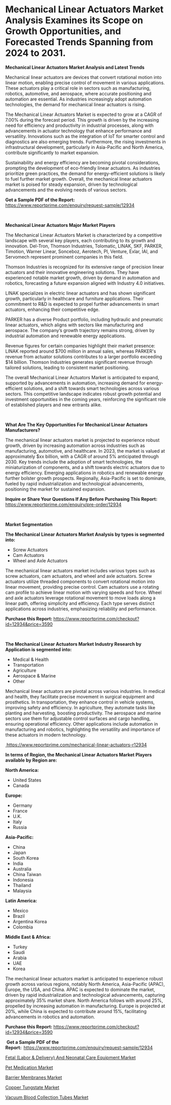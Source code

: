 <p><h1>Mechanical Linear Actuators Market Analysis Examines its Scope on Growth Opportunities, and Forecasted Trends Spanning from 2024 to 2031.</h1></p><p><strong>Mechanical Linear Actuators Market Analysis and Latest Trends</strong></p>
<p><p>Mechanical linear actuators are devices that convert rotational motion into linear motion, enabling precise control of movement in various applications. These actuators play a critical role in sectors such as manufacturing, robotics, automotive, and aerospace, where accurate positioning and automation are essential. As industries increasingly adopt automation technologies, the demand for mechanical linear actuators is rising.</p><p>The Mechanical Linear Actuators Market is expected to grow at a CAGR of 7.00% during the forecast period. This growth is driven by the increasing need for efficiency and productivity in industrial processes, along with advancements in actuator technology that enhance performance and versatility. Innovations such as the integration of IoT for smarter control and diagnostics are also emerging trends. Furthermore, the rising investments in infrastructural development, particularly in Asia-Pacific and North America, contribute significantly to market expansion.</p><p>Sustainability and energy efficiency are becoming pivotal considerations, prompting the development of eco-friendly linear actuators. As industries prioritize green practices, the demand for energy-efficient solutions is likely to fuel further market growth. Overall, the mechanical linear actuators market is poised for steady expansion, driven by technological advancements and the evolving needs of various sectors.</p></p>
<p><strong>Get a Sample PDF of the Report:&nbsp;</strong> <a href="https://www.reportprime.com/enquiry/request-sample/12934">https://www.reportprime.com/enquiry/request-sample/12934</a></p>
<p>&nbsp;</p>
<p><strong>Mechanical Linear Actuators Major Market Players</strong></p>
<p><p>The Mechanical Linear Actuators Market is characterized by a competitive landscape with several key players, each contributing to its growth and innovation. Del-Tron, Thomson Industries, Tolomatic, LINAK, SKF, PARKER, Timotion, Warner Linear, Sonceboz, Aerotech, PI, Venture, Exlar, IAI, and Servomech represent prominent companies in this field.</p><p>Thomson Industries is recognized for its extensive range of precision linear actuators and their innovative engineering solutions. They have experienced notable market growth, driven by demand in automation and robotics, forecasting a future expansion aligned with Industry 4.0 initiatives.</p><p>LINAK specializes in electric linear actuators and has shown significant growth, particularly in healthcare and furniture applications. Their commitment to R&D is expected to propel further advancements in smart actuators, enhancing their competitive edge.</p><p>PARKER has a diverse Product portfolio, including hydraulic and pneumatic linear actuators, which aligns with sectors like manufacturing and aerospace. The company’s growth trajectory remains strong, driven by industrial automation and renewable energy applications.</p><p>Revenue figures for certain companies highlight their market presence: LINAK reported around $700 million in annual sales, whereas PARKER's revenue from actuator solutions contributes to a larger portfolio exceeding $14 billion. Thomson Industries generates significant revenue through tailored solutions, leading to consistent market positioning.</p><p>The overall Mechanical Linear Actuators Market is anticipated to expand, supported by advancements in automation, increasing demand for energy-efficient solutions, and a shift towards smart technologies across various sectors. This competitive landscape indicates robust growth potential and investment opportunities in the coming years, reinforcing the significant role of established players and new entrants alike.</p></p>
<p>&nbsp;</p>
<p><strong>What Are The Key Opportunities For Mechanical Linear Actuators Manufacturers?</strong></p>
<p><p>The mechanical linear actuators market is projected to experience robust growth, driven by increasing automation across industries such as manufacturing, automotive, and healthcare. In 2023, the market is valued at approximately $xx billion, with a CAGR of around 5% anticipated through 2030. Key trends include the adoption of smart technologies, the miniaturization of components, and a shift towards electric actuators due to energy efficiency. Emerging applications in robotics and renewable energy further bolster growth prospects. Regionally, Asia-Pacific is set to dominate, fueled by rapid industrialization and technological advancements, positioning the market for sustained expansion.</p></p>
<p><strong>Inquire or Share Your Questions If Any Before Purchasing This Report:</strong> <a href="https://www.reportprime.com/enquiry/pre-order/12934">https://www.reportprime.com/enquiry/pre-order/12934</a></p>
<p>&nbsp;</p>
<p><strong>Market Segmentation</strong></p>
<p><strong>The Mechanical Linear Actuators Market Analysis by types is segmented into:</strong></p>
<p><ul><li>Screw Actuators</li><li>Cam Actuators</li><li>Wheel and Axle Actuators</li></ul></p>
<p><p>The mechanical linear actuators market includes various types such as screw actuators, cam actuators, and wheel and axle actuators. Screw actuators utilize threaded components to convert rotational motion into linear movement, providing precise control. Cam actuators use a rotating cam profile to achieve linear motion with varying speeds and force. Wheel and axle actuators leverage rotational movement to move loads along a linear path, offering simplicity and efficiency. Each type serves distinct applications across industries, emphasizing reliability and performance.</p></p>
<p><strong>Purchase this Report:&nbsp;</strong><a href="https://www.reportprime.com/checkout?id=12934&price=3590">https://www.reportprime.com/checkout?id=12934&price=3590</a></p>
<p>&nbsp;</p>
<p><strong>The Mechanical Linear Actuators Market Industry Research by Application is segmented into:</strong></p>
<p><ul><li>Medical & Health</li><li>Transportation</li><li>Agriculture</li><li>Aerospace & Marine</li><li>Other</li></ul></p>
<p><p>Mechanical linear actuators are pivotal across various industries. In medical and health, they facilitate precise movement in surgical equipment and prosthetics. In transportation, they enhance control in vehicle systems, improving safety and efficiency. In agriculture, they automate tasks like planting and harvesting, boosting productivity. The aerospace and marine sectors use them for adjustable control surfaces and cargo handling, ensuring operational efficiency. Other applications include automation in manufacturing and robotics, highlighting the versatility and importance of these actuators in modern technology.</p></p>
<p><a href="https://www.reportprime.com/mechanical-linear-actuators-r12934">&nbsp;https://www.reportprime.com/mechanical-linear-actuators-r12934</a></p>
<p><strong>In terms of Region, the Mechanical Linear Actuators Market Players available by Region are:</strong></p>
<p>
    <p> <strong> North America: </strong>
        <ul>
            <li>United States</li>
            <li>Canada</li>
        </ul>
        </p> 
    <p> <strong> Europe: </strong>
        <ul>
            <li>Germany</li>
            <li>France</li>
            <li>U.K.</li>
            <li>Italy</li>
            <li>Russia</li>
        </ul>
        </p> 
    <p> <strong> Asia-Pacific: </strong>
        <ul>
            <li>China</li>
            <li>Japan</li>
            <li>South Korea</li>
            <li>India</li>
            <li>Australia</li>
            <li>China Taiwan</li>
            <li>Indonesia</li>
            <li>Thailand</li>
            <li>Malaysia</li>
        </ul>
        </p> 
    <p> <strong> Latin America: </strong>
        <ul>
            <li>Mexico</li>
            <li>Brazil</li>
            <li>Argentina Korea</li>
            <li>Colombia</li>
        </ul>
        </p> 
    <p> <strong> Middle East & Africa: </strong>
        <ul>
            <li>Turkey</li>
            <li>Saudi</li>
            <li>Arabia</li>
            <li>UAE</li>
            <li>Korea</li>
        </ul>
    </p>
    </p>
<p><p>The mechanical linear actuators market is anticipated to experience robust growth across various regions, notably North America, Asia-Pacific (APAC), Europe, the USA, and China. APAC is expected to dominate the market, driven by rapid industrialization and technological advancements, capturing approximately 35% market share. North America follows with around 25%, propelled by increasing automation in manufacturing. Europe is projected at 20%, while China is expected to contribute around 15%, facilitating advancements in robotics and automation.</p></p>
<p><strong>Purchase this Report: </strong><a href="https://www.reportprime.com/checkout?id=12934&price=3590">https://www.reportprime.com/checkout?id=12934&price=3590</a></p>
<p>&nbsp;<strong>Get a Sample PDF of the Report:&nbsp;&nbsp;</strong><a href="https://www.reportprime.com/enquiry/request-sample/12934">https://www.reportprime.com/enquiry/request-sample/12934</a></p>
<p><strong></strong></p>
<p><p><a href="https://issuu.com/reportprime-2/docs/fetal-labor-delivery-and-neonatal-c_18bdf0e1222bf9">Fetal (Labor & Delivery) And Neonatal Care Equipment Market</a></p><p><a href="https://www.linkedin.com/pulse/global-pet-medication-industry-types-applications-market-k9yhe?trackingId=xKlKIEHuRFmGavS%2FRWn7Hw%3D%3D">Pet Medication Market</a></p><p><a href="https://www.linkedin.com/pulse/barrier-membranes-market-indicators-size-regional-breakdown-oncpe?trackingId=xnB83WJpT2GhucJth50bSQ%3D%3D">Barrier Membranes Market</a></p><p><a href="https://medium.com/@jewelmohr42/market-insights-global-copper-tungstate-market-forecast-and-innovation-trends-2024-2031-902990d003f6">Copper Tungstate Market</a></p><p><a href="https://issuu.com/reportprime-2/docs/vacuum-blood-collection-tubes-marke_4f0bae3252af4f">Vacuum Blood Collection Tubes Market</a></p></p>